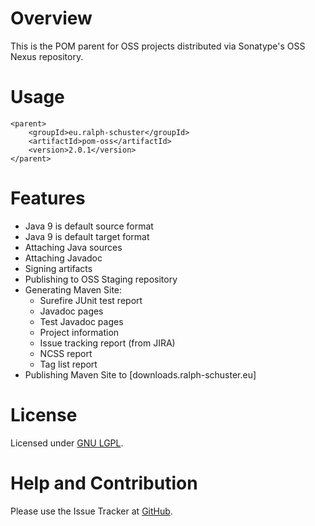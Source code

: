 # Overview
This is the POM parent for OSS projects distributed via Sonatype's OSS Nexus repository.

# Usage
```
<parent>
	<groupId>eu.ralph-schuster</groupId>
	<artifactId>pom-oss</artifactId>
	<version>2.0.1</version>
</parent>
```

# Features
* Java 9 is default source format
* Java 9 is default target format
* Attaching Java sources
* Attaching Javadoc
* Signing artifacts
* Publishing to OSS Staging repository
* Generating Maven Site:
    * Surefire JUnit test report
    * Javadoc pages
    * Test Javadoc pages
    * Project information
    * Issue tracking report (from JIRA)
    * NCSS report
    * Tag list report
* Publishing Maven Site to [downloads.ralph-schuster.eu]

# License
Licensed under [GNU LGPL](LICENSE.md).

# Help and Contribution
Please use the Issue Tracker at [GitHub](https://github.com/technicalguru/pom-parent).